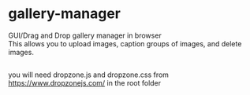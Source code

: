 # gallery-manager
GUI/Drag and Drop gallery manager in browser
<br />
This allows you to upload images, caption groups of images, and delete images.

## 
you will need dropzone.js and dropzone.css from https://www.dropzonejs.com/ in the root folder
